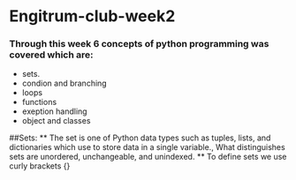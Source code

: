# Engitrum-club-week2
### Through this week 6 concepts of python programming was covered which are:
* sets.
* condion and branching
* loops
* functions
* exeption handling 
* object and classes


##Sets:
** The set is one of Python data types such as tuples, lists, and dictionaries which use to store data in a single variable., What distinguishes sets are unordered, unchangeable, and unindexed.
** To define sets we use curly brackets {}

